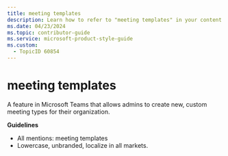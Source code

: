 ```yaml
---
title: meeting templates
description: Learn how to refer to "meeting templates" in your content.
ms.date: 04/23/2024
ms.topic: contributor-guide
ms.service: microsoft-product-style-guide
ms.custom:
  - TopicID 60854
---
```



# meeting templates

A feature in Microsoft Teams that allows admins to create new, custom meeting types for their organization.

**Guidelines**

- All mentions: meeting templates
- Lowercase, unbranded, localize in all markets.

